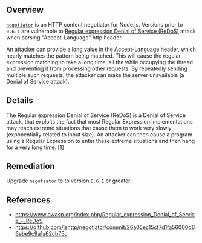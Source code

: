 ## Overview
[`negotiator`](https://npmjs.org/package/negotiator) is an HTTP content negotiator for Node.js. Versions prior to `0.6.1` are vulnerable to [Regular expression Denial of Service (ReDoS)](https://www.owasp.org/index.php/Regular_expression_Denial_of_Service_-_ReDoS) attack when parsing "Accept-Language" http header.

An attacker can provide a long value in the Accept-Language header, which nearly matches the pattern being matched. This will cause the regular expression matching to take a long time, all the while occupying the thread and preventing it from processing other requests. By repeatedly sending multiple such requests, the attacker can make the server unavailable (a Denial of Service attack).

## Details
The Regular expression Denial of Service (ReDoS) is a Denial of Service attack, that exploits the fact that most Regular Expression implementations may reach extreme situations that cause them to work very slowly (exponentially related to input size). An attacker can then cause a program using a Regular Expression to enter these extreme situations and then hang for a very long time. [1]

## Remediation
Upgrade `negotiator` to to version `0.6.1` or greater.

## References
- https://www.owasp.org/index.php/Regular_expression_Denial_of_Service_-_ReDoS
- https://github.com/jshttp/negotiator/commit/26a05ec15cf7d1fa56000d66ebe9c9a1a62cb75c
